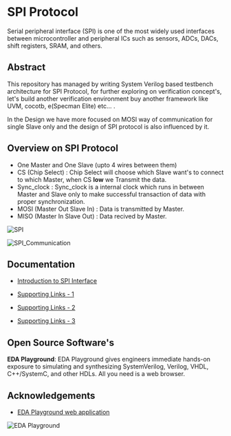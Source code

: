 # SPI Protocol

Serial peripheral interface (SPI) is one of the most widely used interfaces between microcontroller and peripheral ICs such as sensors, ADCs, DACs, shift registers, SRAM, and others.

## Abstract
This repository has managed by writing System Verilog based testbench architecture for SPI Protocol, for further exploring on verification concept's, let's build another verification environment buy another framework like UVM, cocotb, e(Specman Elite) etc... .

In the Design we have more focused on MOSI way of communication for single Slave only and the design of SPI protocol is also influenced by it.

## Overview on SPI Protocol

- One Master and One Slave (upto 4 wires between them)
- CS (Chip Select) : Chip Select will choose which Slave want's to connect to which Master, when CS **low** we Transmit the data.
- Sync_clock : Sync_clock is a internal clock which runs in between Master and Slave only to make successful transaction of data with proper synchronization.
- MOSI (Master Out Slave In) : Data is transmitted by Master.
- MISO (Master In Slave Out) : Data recived by Master.

![SPI](https://www.circuitbasics.com/wp-content/uploads/2016/01/Introduction-to-SPI-Master-and-Slave.png)

![SPI_Communication](https://upload.wikimedia.org/wikipedia/commons/thumb/c/c8/SPI_basic_operation%2C_single_Main_%26_Sub.svg/552px-SPI_basic_operation%2C_single_Main_%26_Sub.svg.png)

## Documentation

- [Introduction to SPI Interface](http://www.analog.com/media/en/analog-dialogue/volume-52/number-3/introduction-to-spi-interface.pdf)

- [Supporting Links - 1](https://www.circuitbasics.com/basics-of-the-spi-communication-protocol/#google_vignette)

- [Supporting Links - 2](https://en.wikipedia.org/wiki/Serial_Peripheral_Interface)

- [Supporting Links - 3](https://www.ijariit.com/manuscripts/v6i4/V6I4-1312.pdf)

##  Open Source Software's
 **EDA Playground**:
 EDA Playground gives engineers immediate hands-on exposure to simulating and synthesizing SystemVerilog, Verilog, VHDL, C++/SystemC, and other HDLs. All you need is a web browser.


## Acknowledgements

 - [ EDA Playground web application ](https://www.edaplayground.com/)

![EDA Playground](https://www.doulos.com/media/2000/edaplaygroundready2.png)
